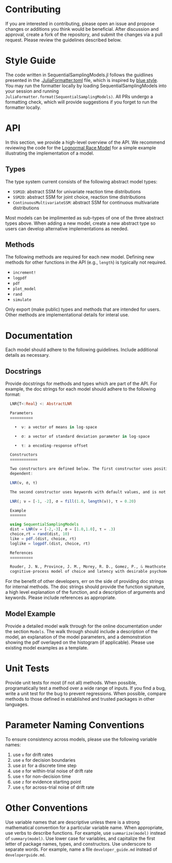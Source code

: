# Contributing

If you are interested in contributing, please open an issue and propose changes or additions you think would be beneficial. After discussion and approval, create a fork of the repository, and submit the changes via a pull request. Please review the guidelines described below.  

# Style Guide

The code written in SequentialSamplingModels.jl follows the guidlines presented in the .[JuliaFormatter.toml](https://github.com/itsdfish/SequentialSamplingModels.jl/blob/master/.JuliaFormatter.toml) file, which is inspired by [blue style](https://github.com/JuliaDiff/BlueStyle). You may run the formatter locally by loading SequentialSamplingModels into your session and running ` JuliaFormatter.format(SequentialSamplingModels)`. All PRs undergo a formatting check, which will provide suggestions if you forget to run the formatter locally. 

# API

In this section, we provide a high-level overview of the API. We recommend reviewing the code for the [Lognormal Race Model](https://github.com/itsdfish/SequentialSamplingModels.jl/blob/master/src/multi_choice_models/LNR.jl) for a simple example illustrating the implementation of a model. 

## Types

The type system current consists of the following abstract model types:

- `SSM1D`: abstract SSM for univariate reaction time distributions
- `SSM2D`: abstract SSM for joint choice, reaction time distributions
- `ContinuousMultivariateSSM`: abstract SSM for continuous multivariate distributions

Most models can be implimented as sub-types of one of the three abstract types above. When adding a new model, create a new abstract type so users can develop alternative implementations as needed. 

## Methods 

The following methods are required for each new model. Defining new methods for other functions in the API (e.g., `length`) is typically not required. 

- `increment!`
- `logpdf`
- `pdf`
- `plot_model`
- `rand`
- `simulate`

Only export (make public) types and methods that are intended for users. Other methods are implementational details for interal use. 

# Documentation

Each model should adhere to the following guidelines. Include additional details as necessary.

## Docstrings

Provide docstrings for methods and types which are part of the API. For example, the doc strings for each model should adhere to the following format:

````julia
  LNR{T<:Real} <: AbstractLNR

  Parameters
  ≡≡≡≡≡≡≡≡≡≡

    •  ν: a vector of means in log-space

    •  σ: a vector of standard deviation parameter in log-space

    •  τ: a encoding-response offset

  Constructors
  ≡≡≡≡≡≡≡≡≡≡≡≡

  Two constructors are defined below. The first constructor uses positional arguments, and is therefore order
  dependent:

  LNR(ν, σ, τ)

  The second constructor uses keywords with default values, and is not order dependent:

  LNR(; ν = [-1, -2], σ = fill(1.0, length(ν)), τ = 0.20)

  Example
  ≡≡≡≡≡≡≡

  using SequentialSamplingModels
  dist = LNR(ν = [-2,-3], σ = [1.0,1.0], τ = .3)
  choice,rt = rand(dist, 10)
  like = pdf.(dist, choice, rt)
  loglike = logpdf.(dist, choice, rt)

  References
  ≡≡≡≡≡≡≡≡≡≡

  Rouder, J. N., Province, J. M., Morey, R. D., Gomez, P., & Heathcote, A. (2015). The lognormal race: A
  cognitive-process model of choice and latency with desirable psychometric properties. Psychometrika, 80(2), 491-513.
````

For the benefit of other developers, err on the side of providing doc strings for internal methods. The doc strings should provide the function signature, a high level explanation of the function, and a description of arguments and keywords. Please include references as appropriate. 

## Model Example

Provide a detailed model walk through for the online documentation under the section `Models`. The walk through should include a description of the model, an explanation of the model parameters, and a demonstration showing the pdf overlayed on the histogram (if applicable). Please use existing model examples as a template. 


# Unit Tests

Provide unit tests for most (if not all) methods. When possible, programatically test a method over a wide range of inputs. If you find a bug, write a unit test for the bug to prevent regressions. When possible, compare methods to those defined in established and trusted packages in other languages.  

# Parameter Naming Conventions
To ensure consistency across models, please use the following variable names:

1. use `ν` for drift rates
2. use `α` for decision boundaries
3. use `Δt` for a discrete time step
4. use `σ` for within-trial noise of drift rate  
5. use `τ` for non-decision time
6. use `z` for evidence starting point
7. use `η` for across-trial noise of drift rate

# Other Conventions

Use variable names that are descriptive unless there is a strong mathematical convention for a particular variable name. When appropriate, use verbs to describe functions. For example, use `summarize(model)` instead of `summary(model)`. Use lower case for variables, and capitalize the first letter of package names, types, and constructors. Use underscore to separate words. For example, name a file `developer_guide.md` instead of `developerguide.md`.


